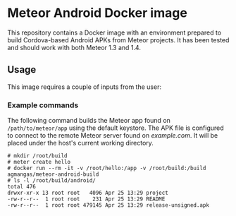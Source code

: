 # Meteor Android Docker image

This repository contains a Docker image with an environment prepared to build Cordova-based Android APKs from Meteor projects. It has been tested and should work with both Meteor 1.3 and 1.4. 

## Usage

This image requires a couple of inputs from the user:

### Example commands

The following command builds the Meteor app found on `/path/to/meteor/app` using the default keystore. The APK file is configured to connect to the remote Meteor server found on *example.com*. It will be placed under the host's current working directory.



```
# mkdir /root/build
# meter create hello
# docker run --rm -it -v /root/hello:/app -v /root/build:/build agmangas/meteor-android-build
# ls -l /root/build/android/
total 476
drwxr-xr-x 13 root root   4096 Apr 25 13:29 project
-rw-r--r--  1 root root    231 Apr 25 13:29 README
-rw-r--r--  1 root root 479145 Apr 25 13:29 release-unsigned.apk
```

